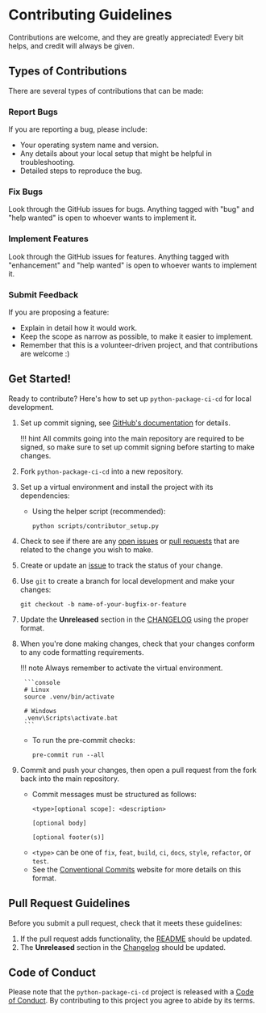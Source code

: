 # Contributing Guidelines

Contributions are welcome, and they are greatly appreciated! Every bit helps,
and credit will always be given.

## Types of Contributions

There are several types of contributions that can be made:

### Report Bugs

If you are reporting a bug, please include:

- Your operating system name and version.
- Any details about your local setup that might be helpful in troubleshooting.
- Detailed steps to reproduce the bug.

### Fix Bugs

Look through the GitHub issues for bugs. Anything tagged with "bug" and "help
wanted" is open to whoever wants to implement it.

### Implement Features

Look through the GitHub issues for features. Anything tagged with "enhancement"
and "help wanted" is open to whoever wants to implement it.

### Submit Feedback

If you are proposing a feature:

- Explain in detail how it would work.
- Keep the scope as narrow as possible, to make it easier to implement.
- Remember that this is a volunteer-driven project, and that contributions are
    welcome :)

## Get Started!

Ready to contribute? Here's how to set up `python-package-ci-cd` for local development.

1. Set up commit signing, see [GitHub's documentation](https://docs.github.com/en/authentication/managing-commit-signature-verification/about-commit-signature-verification) for details.

    !!! hint
        All commits going into the main repository are required to be signed, so make sure
        to set up commit signing before starting to make changes.

2. Fork `python-package-ci-cd` into a new repository.

3. Set up a virtual environment and install the project with its dependencies:

    - Using the helper script (recommended):
        ```console
        python scripts/contributor_setup.py
        ```

4. Check to see if there are any [open issues](https://github.com/tektronix/python-package-ci-cd/issues) or [pull requests](https://github.com/tektronix/python-package-ci-cd/pulls) that are related to the change you wish to make.

5. Create or update an [issue](https://github.com/tektronix/python-package-ci-cd/issues) to track the status of your change.

6. Use `git` to create a branch for local development and make your changes:

    ```console
    git checkout -b name-of-your-bugfix-or-feature
    ```

7. Update the **Unreleased** section in the [CHANGELOG](./CHANGELOG.md) using the proper format.

8. When you're done making changes, check that your changes conform to any code
    formatting requirements.

    !!! note
        Always remember to activate the virtual environment.

        ```console
        # Linux
        source .venv/bin/activate

        # Windows
        .venv\Scripts\activate.bat
        ```

    - To run the pre-commit checks:

        ```console
        pre-commit run --all
        ```

9. Commit and push your changes, then open a pull request from
    the fork back into the main repository.

    - Commit messages must be structured as follows:
        ```
        <type>[optional scope]: <description>

        [optional body]

        [optional footer(s)]
        ```
    - `<type>` can be one of `fix`, `feat`, `build`, `ci`, `docs`, `style`,
        `refactor`, or `test`.
    - See the
        [Conventional Commits](https://www.conventionalcommits.org/en/v1.0.0/)
        website for more details on this format.

## Pull Request Guidelines

Before you submit a pull request, check that it meets these guidelines:

1. If the pull request adds functionality, the [README](./README.md) should be updated.
2. The **Unreleased** section in the [Changelog](./CHANGELOG.md) should be updated.

## Code of Conduct

Please note that the `python-package-ci-cd` project is released with a
[Code of Conduct](./CODE_OF_CONDUCT.md). By contributing to this project you agree
to abide by its terms.
